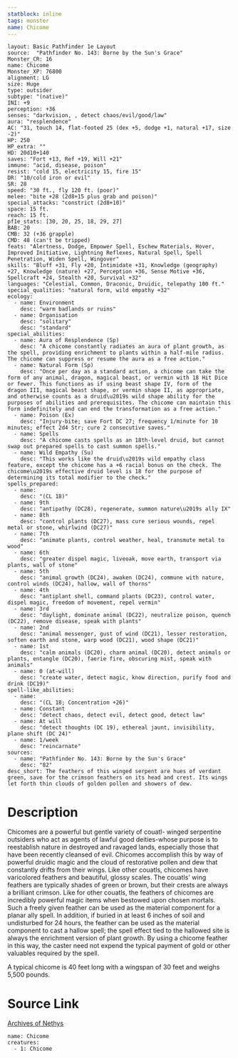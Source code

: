 ```yaml
---
statblock: inline
tags: monster
name: Chicome
---
```

```statblock
layout: Basic Pathfinder 1e Layout
source:  "Pathfinder No. 143: Borne by the Sun's Grace"
Monster_CR: 16
name: Chicome
Monster_XP: 76800
alignment: LG
size: Huge
type: outsider
subtype: "(native)"
INI: +9
perception: +36
senses: "darkvision, , detect chaos/evil/good/law"
aura: "resplendence"
AC: "31, touch 14, flat-footed 25 (dex +5, dodge +1, natural +17, size -2)"
HP: 250
HP_extra: ""
HD: 20d10+140
saves: "Fort +13, Ref +19, Will +21"
immune: "acid, disease, poison"
resist: "cold 15, electricity 15, fire 15"
DR: "10/cold iron or evil"
SR: 28
speed: "30 ft., fly 120 ft. (poor)"
melee: "bite +28 (2d8+15 plus grab and poison)"
special_attacks: "constrict (2d8+10)"
space: 15 ft.
reach: 15 ft.
pf1e_stats: [30, 20, 25, 18, 29, 27]
BAB: 20
CMB: 32 (+36 grapple)
CMD: 48 (can't be tripped)
feats: "Alertness, Dodge, Empower Spell, Eschew Materials, Hover, Improved Initiative, Lightning Reflexes, Natural Spell, Spell Penetration, Widen Spell, Wingover"
skills: "Bluff +31, Fly +20, Intimidate +31, Knowledge (geography) +27, Knowledge (nature) +27, Perception +36, Sense Motive +36, Spellcraft +24, Stealth +20, Survival +32"
languages: "Celestial, Common, Draconic, Druidic, telepathy 100 ft."
special_qualities: "natural form, wild empathy +32"
ecology:
  - name: Environment
    desc: "warm badlands or ruins"
  - name: Organisation
    desc: "solitary"
    desc: "standard"
special_abilities:
  - name: Aura of Resplendence (Sp)
    desc: "A chicome constantly radiates an aura of plant growth, as the spell, providing enrichment to plants within a half-mile radius. The chicome can suppress or resume the aura as a free action."
  - name: Natural Form (Sp)
    desc: "Once per day as a standard action, a chicome can take the form of any animal, dragon, magical beast, or vermin with 18 Hit Dice or fewer. This functions as if using beast shape IV, form of the dragon III, magical beast shape, or vermin shape II, as appropriate, and otherwise counts as a druid\u2019s wild shape ability for the purposes of abilities and prerequisites. The chicome can maintain this form indefinitely and can end the transformation as a free action."
  - name: Poison (Ex)
    desc: "Injury-bite; save Fort DC 27; frequency 1/minute for 10 minutes; effect 2d4 Str; cure 2 consecutive saves."
  - name: Spells
    desc: "A chicome casts spells as an 18th-level druid, but cannot swap out prepared spells to cast summon spells."
  - name: Wild Empathy (Su)
    desc: "This works like the druid\u2019s wild empathy class feature, except the chicome has a +6 racial bonus on the check. The chicome\u2019s effective druid level is 18 for the purpose of determining its total modifier to the check."
spells_prepared:
  - name:
    desc: "(CL 18)"
  - name: 9th
    desc: "antipathy (DC28), regenerate, summon nature\u2019s ally IX"
  - name: 8th
    desc: "control plants (DC27), mass cure serious wounds, repel metal or stone, whirlwind (DC27)"
  - name: 7th
    desc: "animate plants, control weather, heal, transmute metal to wood"
  - name: 6th
    desc: "greater dispel magic, liveoak, move earth, transport via plants, wall of stone"
  - name: 5th
    desc: "animal growth (DC24), awaken (DC24), commune with nature, control winds (DC24), hallow, wall of thorns"
  - name: 4th
    desc: "antiplant shell, command plants (DC23), control water, dispel magic, freedom of movement, repel vermin"
  - name: 3rd
    desc: "daylight, dominate animal (DC22), neutralize poison, quench (DC22), remove disease, speak with plants"
  - name: 2nd
    desc: "animal messenger, gust of wind (DC21), lesser restoration, soften earth and stone, warp wood (DC21), wood shape (DC21)"
  - name: 1st
    desc: "calm animals (DC20), charm animal (DC20), detect animals or plants, entangle (DC20), faerie fire, obscuring mist, speak with animals"
  - name: 0 (at-will)
    desc: "create water, detect magic, know direction, purify food and drink (DC19)"
spell-like_abilities:
  - name:
    desc: "(CL 18; Concentration +26)"
  - name: Constant
    desc: "detect chaos, detect evil, detect good, detect law"
  - name: At will
    desc: "detect thoughts (DC 19), ethereal jaunt, invisibility, plane shift (DC 24)"
  - name: 1/week
    desc: "reincarnate"
sources:
  - name: "Pathfinder No. 143: Borne by the Sun's Grace"
    desc: "82"
desc_short: The feathers of this winged serpent are hues of verdant green, save for the crimson feathers on its head and crest. Its wings let forth thin clouds of golden pollen and showers of dew.
```
# Description
Chicomes are a powerful but gentle variety of couatl- winged serpentine outsiders who act as agents of lawful good deities-whose purpose is to reestablish nature in destroyed and ravaged lands, especially those that have been recently cleansed of evil. Chicomes accomplish this by way of powerful druidic magic and the cloud of restorative pollen and dew that constantly drifts from their wings. Like other couatls, chicomes have varicolored feathers and beautiful, glossy scales. The couatls' wing feathers are typically shades of green or brown, but their crests are always a brilliant crimson. Like for other couatls, the feathers of chicomes are incredibly powerful magic items when bestowed upon chosen mortals. Such a freely given feather can be used as the material component for a planar ally spell. In addition, if buried in at least 6 inches of soil and undisturbed for 24 hours, the feather can be used as the material component to cast a hallow spell; the spell effect tied to the hallowed site is always the enrichment version of plant growth. By using a chicome feather in this way, the caster need not expend the typical payment of gold or other valuables required by the spell.

 A typical chicome is 40 feet long with a wingspan of 30 feet and weighs 5,500 pounds.
# Source Link
[Archives of Nethys](https://aonprd.com/MonsterDisplay.aspx?ItemName=Chicome)
```encounter-table
name: Chicome
creatures:
  - 1: Chicome
```
